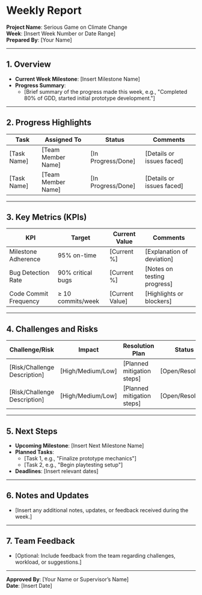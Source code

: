 # **Weekly Report**
**Project Name**: Serious Game on Climate Change  
**Week**: [Insert Week Number or Date Range]  
**Prepared By**: [Your Name]  

---

## **1. Overview**
- **Current Week Milestone**: [Insert Milestone Name]  
- **Progress Summary**:  
  - [Brief summary of the progress made this week, e.g., "Completed 80% of GDD, started initial prototype development."]  

---

## **2. Progress Highlights**
| **Task**                      | **Assigned To**      | **Status**        | **Comments**                  |
|--------------------------------|----------------------|-------------------|--------------------------------|
| [Task Name]                   | [Team Member Name]   | [In Progress/Done]| [Details or issues faced]     |
| [Task Name]                   | [Team Member Name]   | [In Progress/Done]| [Details or issues faced]     |

---

## **3. Key Metrics (KPIs)**
| **KPI**                       | **Target**           | **Current Value** | **Comments**                  |
|--------------------------------|----------------------|-------------------|--------------------------------|
| Milestone Adherence            | 95% on-time          | [Current %]       | [Explanation of deviation]    |
| Bug Detection Rate             | 90% critical bugs    | [Current %]       | [Notes on testing progress]   |
| Code Commit Frequency          | ≥ 10 commits/week    | [Current Value]   | [Highlights or blockers]      |

---

## **4. Challenges and Risks**
| **Challenge/Risk**            | **Impact**           | **Resolution Plan**              | **Status**       |
|--------------------------------|----------------------|-----------------------------------|------------------|
| [Risk/Challenge Description]  | [High/Medium/Low]    | [Planned mitigation steps]       | [Open/Resolved]  |
| [Risk/Challenge Description]  | [High/Medium/Low]    | [Planned mitigation steps]       | [Open/Resolved]  |

---

## **5. Next Steps**
- **Upcoming Milestone**: [Insert Next Milestone Name]  
- **Planned Tasks**:
  - [Task 1, e.g., "Finalize prototype mechanics"]  
  - [Task 2, e.g., "Begin playtesting setup"]  
- **Deadlines**: [Insert relevant dates]

---

## **6. Notes and Updates**
- [Insert any additional notes, updates, or feedback received during the week.]

---

## **7. Team Feedback**
- [Optional: Include feedback from the team regarding challenges, workload, or suggestions.]

---

**Approved By**: [Your Name or Supervisor’s Name]  
**Date**: [Insert Date]